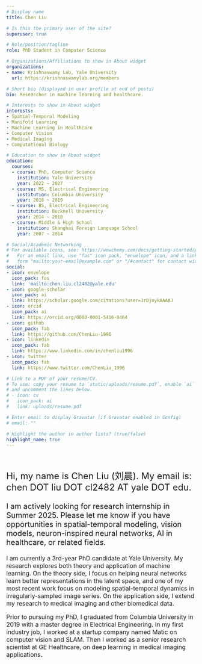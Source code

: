 ```yaml
---
# Display name
title: Chen Liu

# Is this the primary user of the site?
superuser: true

# Role/position/tagline
role: PhD Student in Computer Science

# Organizations/Affiliations to show in About widget
organizations:
- name: Krishnaswamy Lab, Yale University
  url: https://krishnaswamylab.org/members

# Short bio (displayed in user profile at end of posts)
bio: Researcher in machine learning and healthcare.

# Interests to show in About widget
interests:
- Spatial-Temporal Modeling
- Manifold Learning
- Machine Learning in Healthcare
- Computer Vision
- Medical Imaging
- Computational Biology

# Education to show in About widget
education:
  courses:
  - course: PhD, Computer Science
    institution: Yale University
    year: 2022 ~ 2027
  - course: MS, Electrical Engineering
    institution: Columbia University
    year: 2018 ~ 2019
  - course: BS, Electrical Engineering
    institution: Bucknell University
    year: 2014 ~ 2018
  - course: Middle & High School
    institution: Shanghai Foreign Language School
    year: 2007 ~ 2014

# Social/Academic Networking
# For available icons, see: https://wowchemy.com/docs/getting-started/page-builder/#icons
#   For an email link, use "fas" icon pack, "envelope" icon, and a link in the
#   form "mailto:your-email@example.com" or "/#contact" for contact widget.
social:
- icon: envelope
  icon_pack: fas
  link: 'mailto:chen.liu.cl2482@yale.edu'
- icon: google-scholar
  icon_pack: ai
  link: https://scholar.google.com/citations?user=3rDjnykAAAAJ
- icon: orcid
  icon_pack: ai
  link: https://orcid.org/0000-0001-5416-8464
- icon: github
  icon_pack: fab
  link: https://github.com/ChenLiu-1996
- icon: linkedin
  icon_pack: fab
  link: https://www.linkedin.com/in/chenliu1996
- icon: twitter
  icon_pack: fab
  link: https://www.twitter.com/ChenLiu_1996

# Link to a PDF of your resume/CV.
# To use: copy your resume to `static/uploads/resume.pdf`, enable `ai` icons in `params.toml`,
# and uncomment the lines below.
# - icon: cv
#   icon_pack: ai
#   link: uploads/resume.pdf

# Enter email to display Gravatar (if Gravatar enabled in Config)
# email: ""

# Highlight the author in author lists? (true/false)
highlight_name: true
---
```


<br>

<p style="font-size: 24px">
Hi, my name is Chen Liu (刘晨). My email is: chen DOT liu DOT cl2482 AT yale DOT edu.
</p>


<p style="font-size: 20px">
I am actively looking for research internship in Summer 2025. Please let me know if you have opportunities in spatial-temporal modeling, vision models, neuron-inspired neural networks, AI in healthcare, or related fields.
</p>

<p style="font-size: 16px">
I am currently a 3rd-year PhD candidate at Yale University. My research explores both theory and application of machine learning. On the theory side, I focus on helping neural networks learn better representations in the latent space, and one of my most recent work focus on modeling spatial-temporal dynamics in irregularly-sampled image series. On the application side, I extend my research to medical imaging and other biomedical data.
</p>

<p style="font-size: 16px">
Prior to pursuing my PhD, I graduated from Columbia University in 2019 with a master degree in Electrical Engineering. In my first industry job, I worked at a startup company named Matic on computer vision and SLAM. Then I worked as a senior research scientist at GE Healthcare, on deep learning in medical imaging applications.
</p>

<br>
<!-- {{< icon name="download" pack="fas" >}} Download my {{< staticref "uploads/demo_resume.pdf" "newtab" >}}resumé{{< /staticref >}}. -->
